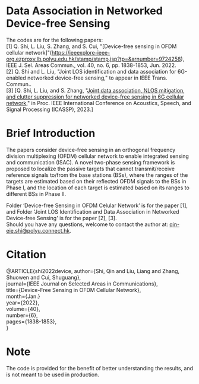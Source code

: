 # Data Association in Networked Device-free Sensing
The codes are for the following papers:\
[1] Q. Shi, L. Liu, S. Zhang, and S. Cui, "[Device-free sensing in OFDM cellular network]"(https://ieeexplore-ieee-org.ezproxy.lb.polyu.edu.hk/stamp/stamp.jsp?tp=&arnumber=9724258), IEEE J. Sel. Areas Commun., vol. 40, no. 6, pp. 1838-1853, Jun. 2022.\
[2] Q. Shi and L. Liu, "Joint LOS identification and data association for 6G-enabled networked device-free sensing," to appear in IEEE Trans. Commun..\
[3] [Q. Shi, L. Liu, and S. Zhang, "[Joint data association, NLOS mitigation, and clutter suppression for networked device-free sensing in 6G cellular network](https://arxiv.org/abs/2302.08080)," in Proc. IEEE International Conference on Acoustics, Speech, and Signal Processing (ICASSP), 2023.]
# Brief Introduction
The papers consider device-free sensing in an orthogonal frequency division multiplexing (OFDM) cellular network to enable integrated sensing and communication (ISAC). A novel two-phase sensing framework is proposed to localize the passive targets that cannot transmit/receive reference signals to/from the base stations (BSs), where the ranges of the targets are estimated based on their reflected OFDM signals to the BSs in Phase I, and the location of each target is estimated based on its ranges to different BSs in Phase II. 

Folder ‘Device-free Sensing in OFDM Celular Network’ is for the paper [1], and Folder 'Joint LOS Identification and Data Association in Networked Device-free Sensing' is for the paper [2], [3].\
Should you have any questions, welcome to contact the author at: qin-eie.shi@polyu.connect.hk.

# Citation 
@ARTICLE{shi2022device,
  author={Shi, Qin and Liu, Liang and Zhang, Shuowen and Cui, Shuguang},\
  journal={IEEE Journal on Selected Areas in Communications}, \
  title={Device-Free Sensing in OFDM Cellular Network}, \
  month={Jan.}\
  year={2022},\
  volume={40},\
  number={6},\
  pages={1838-1853},\
  }
# Note
The code is provided for the benefit of better understanding the results, and is not meant to be used in production.
